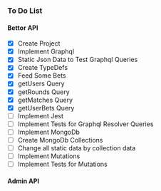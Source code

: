 ### To Do List

#### Bettor API

- [x] Create Project
- [x] Implement Graphql
- [x] Static Json Data to Test Graphql Queries
- [x] Create TypeDefs
- [x] Feed Some Bets
- [x] getUsers Query
- [x] getRounds Query
- [x] getMatches Query
- [x] getUserBets Query
- [ ] Implement Jest
- [ ] Implement Tests for Graphql Resolver Queries
- [ ] Implement MongoDb
- [ ] Create MongoDb Collections
- [ ] Change all static data by collection data
- [ ] Implement Mutations
- [ ] Implement Tests for Mutations

#### Admin API
